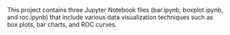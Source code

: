 This project contains three Jupyter Notebook files (bar.ipynb, boxplot.ipynb, and roc.ipynb) that include various data visualization techniques such as box plots, bar charts, and ROC curves.
